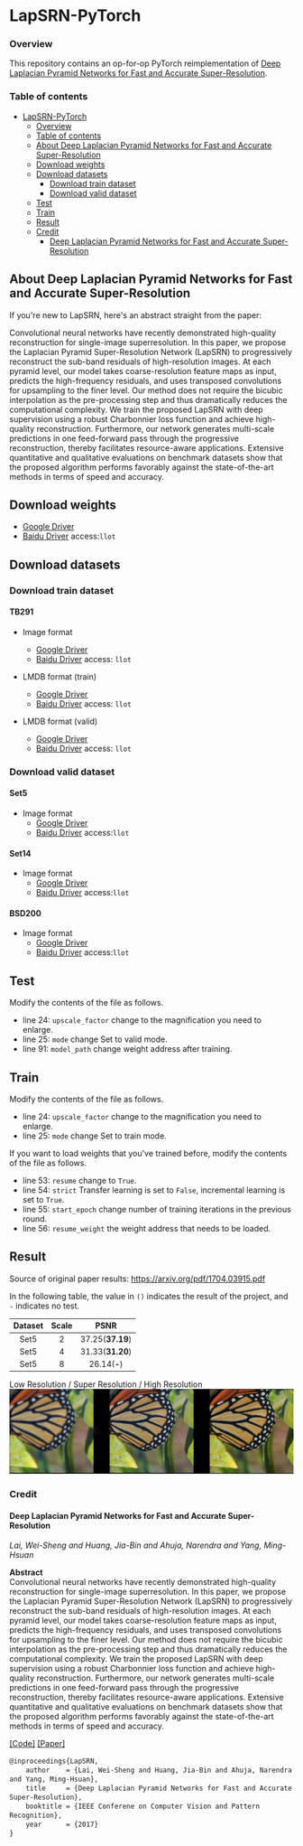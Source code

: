 # LapSRN-PyTorch

### Overview

This repository contains an op-for-op PyTorch reimplementation
of [Deep Laplacian Pyramid Networks for Fast and Accurate Super-Resolution](https://arxiv.org/pdf/1704.03915.pdf).

### Table of contents

- [LapSRN-PyTorch](#lapsrn-pytorch)
    - [Overview](#overview)
    - [Table of contents](#table-of-contents)
    - [About Deep Laplacian Pyramid Networks for Fast and Accurate Super-Resolution](#about-deep-laplacian-pyramid-networks-for-fast-and-accurate-super-resolution)
    - [Download weights](#download-weights)
    - [Download datasets](#download-datasets)
        - [Download train dataset](#download-train-dataset)
        - [Download valid dataset](#download-valid-dataset)
    - [Test](#test)
    - [Train](#train)
    - [Result](#result)
    - [Credit](#credit)
        - [Deep Laplacian Pyramid Networks for Fast and Accurate Super-Resolution](#deep-laplacian-pyramid-networks-for-fast-and-accurate-super-resolution)

## About Deep Laplacian Pyramid Networks for Fast and Accurate Super-Resolution

If you're new to LapSRN, here's an abstract straight from the paper:

Convolutional neural networks have recently demonstrated high-quality reconstruction for single-image superresolution. In this paper, we propose the
Laplacian Pyramid Super-Resolution Network (LapSRN) to progressively reconstruct the sub-band residuals of high-resolution images. At each pyramid
level, our model takes coarse-resolution feature maps as input, predicts the high-frequency residuals, and uses transposed convolutions for upsampling
to the finer level. Our method does not require the bicubic interpolation as the pre-processing step and thus dramatically reduces the computational
complexity. We train the proposed LapSRN with deep supervision using a robust Charbonnier loss function and achieve high-quality reconstruction.
Furthermore, our network generates multi-scale predictions in one feed-forward pass through the progressive reconstruction, thereby facilitates
resource-aware applications. Extensive quantitative and qualitative evaluations on benchmark datasets show that the proposed algorithm performs
favorably against the state-of-the-art methods in terms of speed and accuracy.

## Download weights

- [Google Driver](https://drive.google.com/drive/folders/112QV7vQwFNHEC7DDZoJWAmW8tNOgHmE0?usp=sharing)
- [Baidu Driver](https://pan.baidu.com/s/1MLhm_TZL5gNWLOOKxmm9JA) access:`llot`

## Download datasets

### Download train dataset

#### TB291

- Image format
    - [Google Driver](https://drive.google.com/drive/folders/13wiE6YqIhyix0RFxpFONJ7Zz_00CttdX?usp=sharing)
    - [Baidu Driver](https://pan.baidu.com/s/1mhbFj0Nvwthmgx07Gas5BQ) access: `llot`

- LMDB format (train)
    - [Google Driver](https://drive.google.com/drive/folders/1BPqN08QHk_xFnMJWMS8grfh_vesVs8Jf?usp=sharing)
    - [Baidu Driver](https://pan.baidu.com/s/1eqeORnKcTmGatx2kAG92-A) access: `llot`

- LMDB format (valid)
    - [Google Driver](https://drive.google.com/drive/folders/1bYqqKk6NJ9wUfxTH2t_LbdMTB04OUicc?usp=sharing)
    - [Baidu Driver](https://pan.baidu.com/s/1W34MeEtLY0m-bOrnaveVmw) access: `llot`

### Download valid dataset

#### Set5

- Image format
    - [Google Driver](https://drive.google.com/file/d/1GtQuoEN78q3AIP8vkh-17X90thYp_FfU/view?usp=sharing)
    - [Baidu Driver](https://pan.baidu.com/s/1dlPcpwRPUBOnxlfW5--S5g) access:`llot`

#### Set14

- Image format
    - [Google Driver](https://drive.google.com/file/d/1CzwwAtLSW9sog3acXj8s7Hg3S7kr2HiZ/view?usp=sharing)
    - [Baidu Driver](https://pan.baidu.com/s/1KBS38UAjM7bJ_e6a54eHaA) access:`llot`

#### BSD200

- Image format
    - [Google Driver](https://drive.google.com/file/d/1cdMYTPr77RdOgyAvJPMQqaJHWrD5ma5n/view?usp=sharing)
    - [Baidu Driver](https://pan.baidu.com/s/1xahPw4dNNc3XspMMOuw1Bw) access:`llot`

## Test

Modify the contents of the file as follows.

- line 24: `upscale_factor` change to the magnification you need to enlarge.
- line 25: `mode` change Set to valid mode.
- line 91: `model_path` change weight address after training.

## Train

Modify the contents of the file as follows.

- line 24: `upscale_factor` change to the magnification you need to enlarge.
- line 25: `mode` change Set to train mode.

If you want to load weights that you've trained before, modify the contents of the file as follows.

- line 53: `resume` change to `True`.
- line 54: `strict` Transfer learning is set to `False`, incremental learning is set to `True`.
- line 55: `start_epoch` change number of training iterations in the previous round.
- line 56: `resume_weight` the weight address that needs to be loaded.

## Result

Source of original paper results: https://arxiv.org/pdf/1704.03915.pdf

In the following table, the value in `()` indicates the result of the project, and `-` indicates no test.

| Dataset | Scale |       PSNR       | 
|:-------:|:-----:|:----------------:|
|  Set5   |   2   | 37.25(**37.19**) |
|  Set5   |   4   | 31.33(**31.20**) |
|  Set5   |   8   |   26.14(**-**)   |

Low Resolution / Super Resolution / High Resolution
<span align="center"><img src="assets/result.png"/></span>

### Credit

#### Deep Laplacian Pyramid Networks for Fast and Accurate Super-Resolution

_Lai, Wei-Sheng and Huang, Jia-Bin and Ahuja, Narendra and Yang, Ming-Hsuan_ <br>

**Abstract** <br>
Convolutional neural networks have recently demonstrated high-quality reconstruction for single-image superresolution. In this paper, we propose the
Laplacian Pyramid Super-Resolution Network (LapSRN) to progressively reconstruct the sub-band residuals of high-resolution images. At each pyramid
level, our model takes coarse-resolution feature maps as input, predicts the high-frequency residuals, and uses transposed convolutions for upsampling
to the finer level. Our method does not require the bicubic interpolation as the pre-processing step and thus dramatically reduces the computational
complexity. We train the proposed LapSRN with deep supervision using a robust Charbonnier loss function and achieve high-quality reconstruction.
Furthermore, our network generates multi-scale predictions in one feed-forward pass through the progressive reconstruction, thereby facilitates
resource-aware applications. Extensive quantitative and qualitative evaluations on benchmark datasets show that the proposed algorithm performs
favorably against the state-of-the-art methods in terms of speed and accuracy.

[[Code]](http://vllab.ucmerced.edu/wlai24/LapSRN) [[Paper]](https://arxiv.org/pdf/1704.03915.pdf)

```
@inproceedings{LapSRN,
    author    = {Lai, Wei-Sheng and Huang, Jia-Bin and Ahuja, Narendra and Yang, Ming-Hsuan}, 
    title     = {Deep Laplacian Pyramid Networks for Fast and Accurate Super-Resolution}, 
    booktitle = {IEEE Conferene on Computer Vision and Pattern Recognition},
    year      = {2017}
}
```
